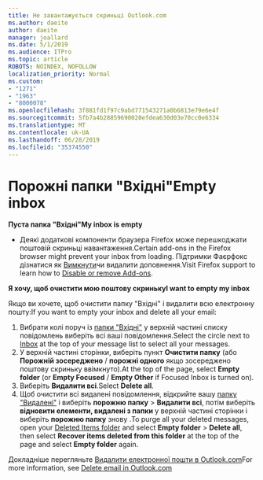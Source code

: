 ```yaml
---
title: Не завантажується скриньці Outlook.com
ms.author: daeite
author: daeite
manager: joallard
ms.date: 5/1/2019
ms.audience: ITPro
ms.topic: article
ROBOTS: NOINDEX, NOFOLLOW
localization_priority: Normal
ms.custom:
- "1271"
- "1963"
- "8000078"
ms.openlocfilehash: 3f881fd1f97c9abd771543271a0b6813e79e6e4f
ms.sourcegitcommit: 5fb7a4b28859690020efdea630d03e70cc0e6334
ms.translationtype: MT
ms.contentlocale: uk-UA
ms.lasthandoff: 06/28/2019
ms.locfileid: "35374550"
---
```

# <a name="empty-inbox"></a><span data-ttu-id="c0d6d-102">Порожні папки "Вхідні"</span><span class="sxs-lookup"><span data-stu-id="c0d6d-102">Empty inbox</span></span>

<span data-ttu-id="c0d6d-103">**Пуста папка "Вхідні"**</span><span class="sxs-lookup"><span data-stu-id="c0d6d-103">**My inbox is empty**</span></span>

- <span data-ttu-id="c0d6d-104">Деякі додаткові компоненти браузера Firefox може перешкоджати поштовій скриньці навантаження.</span><span class="sxs-lookup"><span data-stu-id="c0d6d-104">Certain add-ons in the Firefox browser might prevent your inbox from loading.</span></span> <span data-ttu-id="c0d6d-105">Підтримки Фаєрфокс дізнатися як [Вимкнути](https://support.mozilla.org/kb/disable-or-remove-add-ons)чи видалити доповнення.</span><span class="sxs-lookup"><span data-stu-id="c0d6d-105">Visit Firefox support to learn how to [Disable or remove Add-ons](https://support.mozilla.org/kb/disable-or-remove-add-ons).</span></span>

<span data-ttu-id="c0d6d-106">**Я хочу, щоб очистити мою поштову скриньку**</span><span class="sxs-lookup"><span data-stu-id="c0d6d-106">**I want to empty my inbox**</span></span>

<span data-ttu-id="c0d6d-107">Якщо ви хочете, щоб очистити папку "Вхідні" і видалити всю електронну пошту:</span><span class="sxs-lookup"><span data-stu-id="c0d6d-107">If you want to empty your inbox and delete all your email:</span></span>

1. <span data-ttu-id="c0d6d-108">Вибрати колі поруч із [папки "Вхідні"](https://outlook.live.com/mail/inbox) у верхній частині списку повідомлень виберіть всі ваші повідомлення.</span><span class="sxs-lookup"><span data-stu-id="c0d6d-108">Select the circle next to [Inbox](https://outlook.live.com/mail/inbox) at the top of your message list to select all your messages.</span></span>
1. <span data-ttu-id="c0d6d-109">У верхній частині сторінки, виберіть пункт **Очистити папку** (або **Порожній зосереджено** / **порожні одного** якщо зосереджено поштову скриньку ввімкнуто).</span><span class="sxs-lookup"><span data-stu-id="c0d6d-109">At the top of the page, select **Empty folder** (or **Empty Focused** / **Empty Other** if Focused Inbox is turned on).</span></span>
1. <span data-ttu-id="c0d6d-110">Виберіть **Видалити всі**.</span><span class="sxs-lookup"><span data-stu-id="c0d6d-110">Select **Delete all**.</span></span>
1. <span data-ttu-id="c0d6d-111">Щоб очистити всі видалені повідомлення, відкрийте вашу [папку "Видалені"](https://outlook.live.com/mail/deleteditems) і виберіть **порожню папку** > **Видалити всі**, потім виберіть **відновити елементи, видалені з папки** у верхній частині сторінки і виберіть **порожню папку** знову .</span><span class="sxs-lookup"><span data-stu-id="c0d6d-111">To purge all your deleted messages, open your [Deleted Items folder](https://outlook.live.com/mail/deleteditems) and select **Empty folder** > **Delete all**, then select **Recover items deleted from this folder** at the top of the page and select **Empty folder** again.</span></span>

<span data-ttu-id="c0d6d-112">Докладніше перегляньте [Видалити електронної пошти в Outlook.com](https://support.office.com/article/a9b63739-5392-412a-8e9a-d4b02708dee4)</span><span class="sxs-lookup"><span data-stu-id="c0d6d-112">For more information, see [Delete email in Outlook.com](https://support.office.com/article/a9b63739-5392-412a-8e9a-d4b02708dee4)</span></span>
